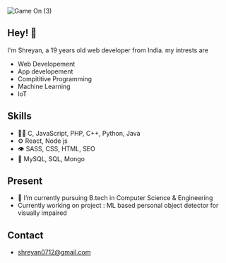 ![Game On (3)](https://user-images.githubusercontent.com/86298991/167299817-826925b9-7f71-4e67-b6fe-59f993da1383.gif)


## Hey! 👋
I'm Shreyan, a 19 years old web developer from India.
my intrests are
- Web Developement
- App developement
- Compititive Programming
- Machine Learning
- IoT

## Skills
- 👨‍💻 C, JavaScript, PHP, C++, Python, Java
- ⚙️ React, Node js
- 👁️ SASS, CSS, HTML, SEO
- 💽 MySQL, SQL, Mongo

## Present
- 🌱 I’m currently pursuing B.tech in Computer Science & Engineering
- Currently working on project : ML based personal object detector for visually impaired

## Contact
- shreyan0712@gmail.com

<!---
shreyann7/shreyann7 is a ✨ special ✨ repository because its `README.md` (this file) appears on your GitHub profile.
You can click the Preview link to take a look at your changes.
--->
